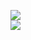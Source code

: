 [![](https://img.shields.io/badge/Made%20With-Github%20Spray-lightgrey.svg?style=for-the-badge&logo=github)](https://github.com/Annihil/github-spray#171)  
[![](https://i.imgur.com/2DrTn0Z.gif)](https://github.com/Annihil/github-spray)